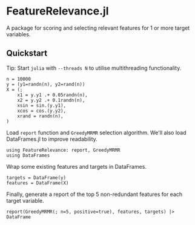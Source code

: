 # FeatureRelevance.jl


A package for scoring and selecting relevant features for 1 or more target variables.

## Quickstart

Tip: Start `julia` with `--threads N` to utilise multithreading functionality.

```@setup quickstart
n = 10000
y = (y1=randn(n), y2=rand(n))
X = (;
    x1 = y.y1 .+ 0.05randn(n),
    x2 = y.y2 .+ 0.1randn(n),
    xsin = sin.(y.y1),
    xcos = cos.(y.y2),
    xrand = randn(n),
)
```

Load `report` function and `GreedyMRMR` selection algorithm.
We'll also load DataFrames.jl to improve readability.
```@repl quickstart
using FeatureRelevance: report, GreedyMRMR
using DataFrames
```

Wrap some existing features and targets in DataFrames.
```@repl quickstart
targets = DataFrame(y)
features = DataFrame(X)
```

Finally, generate a report of the top 5 non-redundant features for each target variable.
```@repl quickstart
report(GreedyMRMR(; n=5, positive=true), features, targets) |> DataFrame
```
